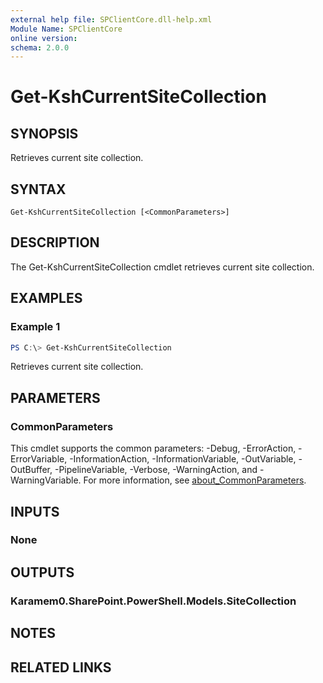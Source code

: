 ```yaml
---
external help file: SPClientCore.dll-help.xml
Module Name: SPClientCore
online version:
schema: 2.0.0
---
```


# Get-KshCurrentSiteCollection

## SYNOPSIS
Retrieves current site collection.

## SYNTAX

```
Get-KshCurrentSiteCollection [<CommonParameters>]
```

## DESCRIPTION
The Get-KshCurrentSiteCollection cmdlet retrieves current site collection.

## EXAMPLES

### Example 1
```powershell
PS C:\> Get-KshCurrentSiteCollection
```

Retrieves current site collection.

## PARAMETERS

### CommonParameters
This cmdlet supports the common parameters: -Debug, -ErrorAction, -ErrorVariable, -InformationAction, -InformationVariable, -OutVariable, -OutBuffer, -PipelineVariable, -Verbose, -WarningAction, and -WarningVariable. For more information, see [about_CommonParameters](http://go.microsoft.com/fwlink/?LinkID=113216).

## INPUTS

### None

## OUTPUTS

### Karamem0.SharePoint.PowerShell.Models.SiteCollection

## NOTES

## RELATED LINKS
